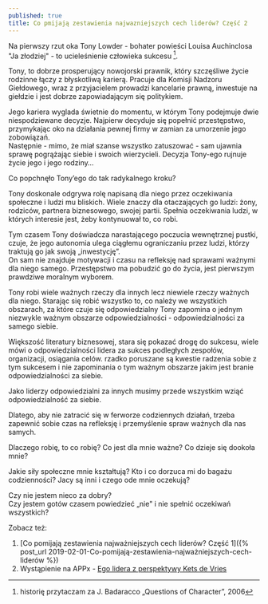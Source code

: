 ```yaml
---
published: true
title: Co pmijają zestawienia najwazniejszych cech liderów? Część 2
---
```


Na pierwszy rzut oka Tony Lowder - bohater powieści Louisa Auchinclosa "Ja złodziej" - to ucieleśnienie człowieka sukcesu [^1]. 

Tony, to dobrze prosperujący nowojorski prawnik, który szczęśliwe życie rodzinne łączy z błyskotliwą karierą.
Pracuje dla Komisji Nadzoru Giełdowego, wraz z przyjacielem prowadzi kancelarie prawną, inwestuje na giełdzie i jest dobrze zapowiadającym się politykiem.  

Jego kariera wyglada świetnie do momentu, w którym Tony podejmuje dwie niespodziewane decyzje. 
Najpierw decyduje się popełnić przestępstwo, przymykając oko na działania pewnej firmy w zamian za umorzenie jego zobowiązań.  
Następnie - mimo, że miał szanse wszystko zatuszować - sam ujawnia sprawę pogrążając siebie i swoich wierzycieli.
Decyzja Tony-ego rujnuje życie jego i jego rodziny…

Co popchnęło Tony’ego do tak radykalnego kroku?

Tony doskonale odgrywa rolę napisaną dla niego przez oczekiwania społeczne i ludzi mu bliskich. 
Wiele znaczy dla otaczających go ludzi: żony, rodziców, partnera biznesowego, swojej partii. Spełnia oczekiwania ludzi, w których interesie jest, żeby kontynuował to, co robi. 

Tym czasem Tony doświadcza narastającego poczucia wewnętrznej pustki, czuje, że jego autonomia ulega ciągłemu ograniczaniu przez ludzi, którzy traktują go jak swoją „inwestycję”.  
On sam nie znajduje motywacji i czasu na refleksję nad sprawami ważnymi dla niego samego. 
Przestępstwo ma pobudzić go do życia, jest pierwszym prawdziwe moralnym wyborem.

Tony robi wiele ważnych rzeczy dla innych lecz niewiele rzeczy ważnych dla niego.
Starając się robić wszystko to, co należy we wszystkich obszarach, za które czuje się odpowiedzialny Tony zapomina o jednym niezwykle ważnym obszarze odpowiedzialności - odpowiedzialności za samego siebie.

Większość literatury biznesowej, stara się pokazać drogę do sukcesu, wiele mówi o odpowiedzialności lidera za sukces podległych zespołów, organizacji, osiągania celów. rzadko poruszane są kwestie radzenia sobie z tym sukcesem i nie zapominania o tym ważnym obszarze jakim jest branie odpowiedzialności za siebie.

Jako liderzy odpowiedzialni za innych musimy przede wszystkim wziąć odpowiedzialność za siebie. 

Dlatego, aby nie zatracić się w ferworze codziennych działań, trzeba zapewnić sobie czas na refleksję i przemyślenie spraw ważnych dla nas samych. 

Dlaczego robię, to co robię? Co jest dla mnie ważne? Co dzieje się dookoła mnie? 

Jakie siły społeczne mnie kształtują? Kto i co dorzuca mi do bagażu codzienności? 
Jacy są inni i czego ode mnie oczekują? 

Czy nie jestem nieco za dobry?  
Czy jestem gotów czasem powiedzieć „nie" i nie spełnić oczekiwań wszystkich? 



Zobacz też: 
1. [Co pomijają zestawienia najważniejszych cech liderów? Część 1]({% post_url 2019-02-01-Co-pomijają-zestawienia-najważniejszych-cech-liderów %})
2. Wystąpienie na APPx - [Ego lidera z perspektywy Kets de Vries](http://appx.pl/pl/lecture/view?id=67)

[^1]: historię przytaczam za J. Badaracco „Questions of Character”, 2006
